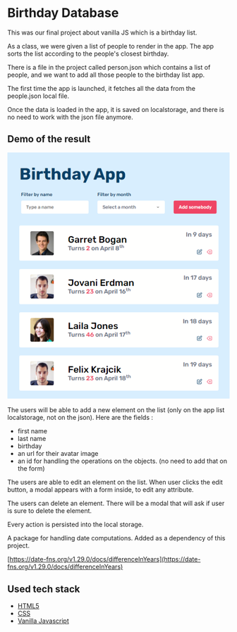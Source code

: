 # Birthday Database

This was our final project about vanilla JS which is a birthday list.

As a class, we were given a list of people to render in the app. The app sorts the list according to the people's closest birthday.

There is a file in the project called person.json which contains a list of people, and we want to add all those people to the birthday list app.

The first time the app is launched, it fetches all the data from the people.json local file.

Once the data is loaded in the app, it is saved on localstorage, and there is no need to work with the json file anymore.

## Demo of the result

![images/screenshot.png](images/screenshot.png)

The users will be able to add a new element on the list (only on the app list localstorage, not on the json). Here are the fields :

-   first name
-   last name
-   birthday
-   an url for their avatar image
-   an id for handling the operations on the objects. (no need to add that on the form)

The users are able to edit an element on the list. When user clicks the edit button, a modal appears with a form inside, to edit any attribute.

The users can delete an element. There will be a modal that will ask if user is sure to delete the element.

Every action is persisted into the local storage.

A package for handling date computations. Added as a dependency of this project.

[https://date-fns.org/v1.29.0/docs/differenceInYears](https://date-fns.org/v1.29.0/docs/differenceInYears)

## Used tech stack

- [HTML5](http://html5doctor.com/)
- [CSS](https://developer.mozilla.org/en-US/docs/Web/CSS)
- [Vanilla Javascript](http://vanilla-js.com/)
